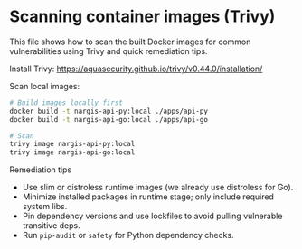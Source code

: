 # Scanning container images (Trivy)

This file shows how to scan the built Docker images for common vulnerabilities using Trivy and quick remediation tips.

Install Trivy: https://aquasecurity.github.io/trivy/v0.44.0/installation/

Scan local images:

```bash
# Build images locally first
docker build -t nargis-api-py:local ./apps/api-py
docker build -t nargis-api-go:local ./apps/api-go

# Scan
trivy image nargis-api-py:local
trivy image nargis-api-go:local
```

Remediation tips
- Use slim or distroless runtime images (we already use distroless for Go).
- Minimize installed packages in runtime stage; only include required system libs.
- Pin dependency versions and use lockfiles to avoid pulling vulnerable transitive deps.
- Run `pip-audit` or `safety` for Python dependency checks.
